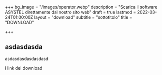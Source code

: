 +++
bg_image = "/images/operator.webp"
description = "Scarica il software ASYSTEL direttamente dal nostro sito web"
draft = true
lastmod = 2022-03-24T01:00:00Z
layout = "download"
subtitle = "sottotitolo"
title = "DOWNLOAD"

+++
## asdasdasda

asdasdasdasdasdasd

i link dei download